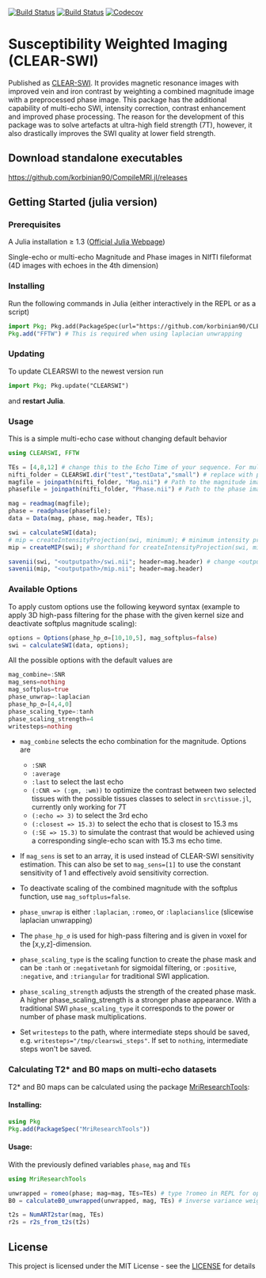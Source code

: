 [![Build Status](https://github.com/korbinian90/CLEARSWI.jl/workflows/CI/badge.svg)](https://github.com/korbinian90/CLEARSWI.jl/actions)
[![Build Status](https://ci.appveyor.com/api/projects/status/github/korbinian90/CLEARSWI.jl?svg=true)](https://ci.appveyor.com/project/korbinian90/CLEARSWI-jl)
[![Codecov](https://codecov.io/gh/korbinian90/CLEARSWI.jl/branch/master/graph/badge.svg)](https://codecov.io/gh/korbinian90/CLEARSWI.jl)

# Susceptibility Weighted Imaging (CLEAR-SWI)
Published as [CLEAR-SWI](https://doi.org/10.1016/j.neuroimage.2021.118175). It provides magnetic resonance images with improved vein and iron contrast by weighting a combined magnitude image with a preprocessed phase image. This package has the additional capability of multi-echo SWI, intensity correction, contrast enhancement and improved phase processing. The reason for the development of this package was to solve artefacts at ultra-high field strength (7T), however, it also drastically improves the SWI quality at lower field strength.

## Download standalone executables
https://github.com/korbinian90/CompileMRI.jl/releases

## Getting Started (julia version)

### Prerequisites
A Julia installation ≥ 1.3 ([Official Julia Webpage](https://julialang.org/downloads/))

Single-echo or multi-echo Magnitude and Phase images in NIfTI fileformat (4D images with echoes in the 4th dimension)

### Installing
Run the following commands in Julia (either interactively in the REPL or as a script)

```julia
import Pkg; Pkg.add(PackageSpec(url="https://github.com/korbinian90/CLEARSWI.jl"))
Pkg.add("FFTW") # This is required when using laplacian unwrapping
```

### Updating
To update CLEARSWI to the newest version run

```julia
import Pkg; Pkg.update("CLEARSWI")
```

and **restart Julia**.

### Usage
This is a simple multi-echo case without changing default behavior
```julia
using CLEARSWI, FFTW

TEs = [4,8,12] # change this to the Echo Time of your sequence. For multi-echoes, set a list of TE values, else set a list with a single TE value.
nifti_folder = CLEARSWI.dir("test","testData","small") # replace with path to your folder e.g. nifti_folder="/data/clearswi"
magfile = joinpath(nifti_folder, "Mag.nii") # Path to the magnitude image in nifti format, must be .nii or .hdr
phasefile = joinpath(nifti_folder, "Phase.nii") # Path to the phase image

mag = readmag(magfile);
phase = readphase(phasefile);
data = Data(mag, phase, mag.header, TEs);

swi = calculateSWI(data);
# mip = createIntensityProjection(swi, minimum); # minimum intensity projection, other Julia functions can be used instead of minimum
mip = createMIP(swi); # shorthand for createIntensityProjection(swi, minimum)

savenii(swi, "<outputpath>/swi.nii"; header=mag.header) # change <outputpath> with the path where you want to save the reconstructed SWI
savenii(mip, "<outputpath>/mip.nii"; header=mag.header)
```

### Available Options
To apply custom options use the following keyword syntax (example to apply 3D high-pass filtering for the phase with the given kernel size and deactivate softplus magnitude scaling):

```julia
options = Options(phase_hp_σ=[10,10,5], mag_softplus=false)
swi = calculateSWI(data, options);
```

All the possible options with the default values are
```julia
mag_combine=:SNR
mag_sens=nothing
mag_softplus=true
phase_unwrap=:laplacian
phase_hp_σ=[4,4,0]
phase_scaling_type=:tanh
phase_scaling_strength=4
writesteps=nothing
```
* `mag_combine` selects the echo combination for the magnitude. Options are 
    * `:SNR`
    * `:average`
    * `:last` to select the last echo
    * `(:CNR => (:gm, :wm))` to optimize the contrast between two selected tissues with the possible tissues classes to select in `src\tissue.jl`, currently only working for 7T
    * `(:echo => 3)` to select the 3rd echo 
    * `(:closest => 15.3)` to select the echo that is closest to 15.3 ms 
    * `(:SE => 15.3)` to simulate the contrast that would be achieved using a corresponding single-echo scan with 15.3 ms echo time.

* If `mag_sens` is set to an array, it is used instead of CLEAR-SWI sensitivity estimation. This can also be set to `mag_sens=[1]` to use the constant sensitivity of 1 and effectively avoid sensitivity correction.

* To deactivate scaling of the combined magnitude with the softplus function, use `mag_softplus=false`.

* `phase_unwrap` is either `:laplacian`, `:romeo`, or `:laplacianslice` (slicewise laplacian unwrapping)

* The `phase_hp_σ` is used for high-pass filtering and is given in voxel for the [x,y,z]-dimension.  

* `phase_scaling_type` is the scaling function to create the phase mask and can be `:tanh` or `:negativetanh` for sigmoidal filtering, or `:positive`, `:negative`, and `:triangular` for traditional SWI application.

* `phase_scaling_strength` adjusts the strength of the created phase mask. A higher phase_scaling_strength is a stronger phase appearance. With a traditional SWI `phase_scaling_type` it corresponds to the power or number of phase mask multiplications.

* Set `writesteps` to the path, where intermediate steps should be saved, e.g. `writesteps="/tmp/clearswi_steps"`. If set to `nothing`, intermediate steps won't be saved.

### Calculating T2* and B0 maps on multi-echo datasets
T2* and B0 maps can be calculated using the package [MriResearchTools](https://github.com/korbinian90/MriResearchTools.jl):

#### Installing:

```julia
using Pkg
Pkg.add(PackageSpec("MriResearchTools"))
```

#### Usage:
With the previously defined variables `phase`, `mag` and `TEs`

```julia
using MriResearchTools

unwrapped = romeo(phase; mag=mag, TEs=TEs) # type ?romeo in REPL for options
B0 = calculateB0_unwrapped(unwrapped, mag, TEs) # inverse variance weighted

t2s = NumART2star(mag, TEs)
r2s = r2s_from_t2s(t2s)
```

## License
This project is licensed under the MIT License - see the [LICENSE](https://github.com/korbinian90/CLEARSWI.jl/blob/master/LICENSE) for details
